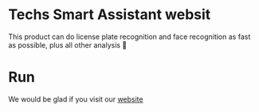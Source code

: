 # Techs Smart Assistant websit
This product can do license plate recognition and face recognition as fast as possible, plus all other analysis 🚗
# Run
 We would be glad if you visit our  [website](https://tech-s-smart-assistant.github.io/website/)

